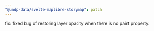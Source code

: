 ```yaml
---
"@undp-data/svelte-maplibre-storymap": patch
---
```


fix: fixed bug of restoring layer opacity when there is no paint property.
